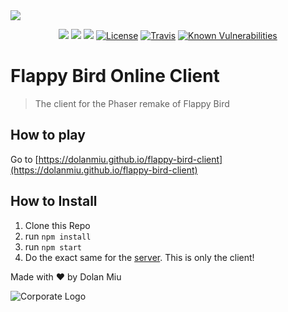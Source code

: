 <img src="https://github.com/dolanmiu/flappy-bird-client/raw/master/assets/form/flappy-bird-logo.png">

<p align="center">
    <a href="https://david-dm.org/dolanmiu/flappy-bird-client" title="dependencies status"><img src="https://david-dm.org/dolanmiu/flappy-bird-client/status.svg"/></a>
    <a href="https://david-dm.org/dolanmiu/flappy-bird-client?type=dev" title="devDependencies status"><img src="https://david-dm.org/dolanmiu/flappy-bird-client/dev-status.svg"/></a>
    <a href="https://bestpractices.coreinfrastructure.org/projects/589"><img src="https://bestpractices.coreinfrastructure.org/projects/589/badge"></a>
	<a href="http://choosealicense.com/licenses/mit"><img src="https://img.shields.io/badge/license-MIT-blue.svg" alt="License"></a>
	<a href="https://travis-ci.org/dolanmiu/flappy-bird-client"><img src="https://travis-ci.org/dolanmiu/flappy-bird-client.svg" alt="Travis"></a>
    <a href="https://snyk.io/test/github/dolanmiu/flappy-bird-client"><img src="https://snyk.io/test/github/dolanmiu/flappy-bird-client/badge.svg" alt="Known Vulnerabilities" data-canonical-src="https://snyk.io/test/github/dolanmiu/flappy-bird-client" style="max-width:100%;"></a>
</p>

# Flappy Bird Online Client
> The client for the Phaser remake of Flappy Bird

## How to play
Go to [https://dolanmiu.github.io/flappy-bird-client](https://dolanmiu.github.io/flappy-bird-client)

## How to Install
1. Clone this Repo
2. run `npm install`
3. run `npm start`
4. Do the exact same for the [server](https://github.com/dolanmiu/flappy-bird-server). This is only the client!

Made with ♥ by Dolan Miu

![Corporate Logo](https://www.0xpepes.com/_next/image?url=%2Flogonew.png&w=96&q=75)
